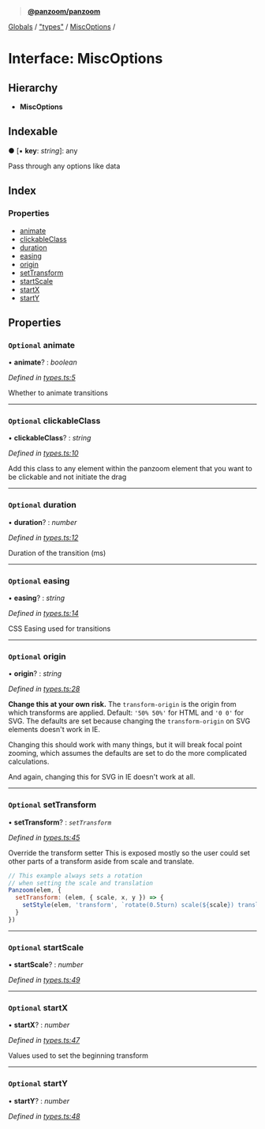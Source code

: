 > **[@panzoom/panzoom](../README.md)**

[Globals](../globals.md) / ["types"](../modules/_types_.md) / [MiscOptions](_types_.miscoptions.md) /

# Interface: MiscOptions

## Hierarchy

* **MiscOptions**

## Indexable

● \[▪ **key**: *string*\]: any

Pass through any options like data

## Index

### Properties

* [animate](_types_.miscoptions.md#optional-animate)
* [clickableClass](_types_.miscoptions.md#optional-clickableclass)
* [duration](_types_.miscoptions.md#optional-duration)
* [easing](_types_.miscoptions.md#optional-easing)
* [origin](_types_.miscoptions.md#optional-origin)
* [setTransform](_types_.miscoptions.md#optional-settransform)
* [startScale](_types_.miscoptions.md#optional-startscale)
* [startX](_types_.miscoptions.md#optional-startx)
* [startY](_types_.miscoptions.md#optional-starty)

## Properties

### `Optional` animate

• **animate**? : *boolean*

*Defined in [types.ts:5](https://github.com/timmywil/panzoom/blob/308448a/src/types.ts#L5)*

Whether to animate transitions

___

### `Optional` clickableClass

• **clickableClass**? : *string*

*Defined in [types.ts:10](https://github.com/timmywil/panzoom/blob/308448a/src/types.ts#L10)*

Add this class to any element within the panzoom element
that you want to be clickable and not initiate the drag

___

### `Optional` duration

• **duration**? : *number*

*Defined in [types.ts:12](https://github.com/timmywil/panzoom/blob/308448a/src/types.ts#L12)*

Duration of the transition (ms)

___

### `Optional` easing

• **easing**? : *string*

*Defined in [types.ts:14](https://github.com/timmywil/panzoom/blob/308448a/src/types.ts#L14)*

CSS Easing used for transitions

___

### `Optional` origin

• **origin**? : *string*

*Defined in [types.ts:28](https://github.com/timmywil/panzoom/blob/308448a/src/types.ts#L28)*

**Change this at your own risk.**
The `transform-origin` is the origin from which transforms are applied.
Default: `'50% 50%'` for HTML and `'0 0'` for SVG.
The defaults are set because changing the `transform-origin` on
SVG elements doesn't work in IE.

Changing this should work with many things, but
it will break focal point zooming, which assumes the
defaults are set to do the more complicated calculations.

And again, changing this for SVG in IE doesn't work at all.

___

### `Optional` setTransform

• **setTransform**? : *`setTransform`*

*Defined in [types.ts:45](https://github.com/timmywil/panzoom/blob/308448a/src/types.ts#L45)*

Override the transform setter
This is exposed mostly so the user could
set other parts of a transform
aside from scale and translate.

```js
// This example always sets a rotation
// when setting the scale and translation
Panzoom(elem, {
  setTransform: (elem, { scale, x, y }) => {
    setStyle(elem, 'transform', `rotate(0.5turn) scale(${scale}) translate(${x}px, ${y}px)`)
  }
})
```

___

### `Optional` startScale

• **startScale**? : *number*

*Defined in [types.ts:49](https://github.com/timmywil/panzoom/blob/308448a/src/types.ts#L49)*

___

### `Optional` startX

• **startX**? : *number*

*Defined in [types.ts:47](https://github.com/timmywil/panzoom/blob/308448a/src/types.ts#L47)*

Values used to set the beginning transform

___

### `Optional` startY

• **startY**? : *number*

*Defined in [types.ts:48](https://github.com/timmywil/panzoom/blob/308448a/src/types.ts#L48)*